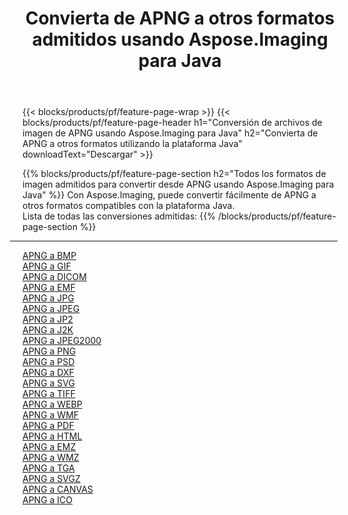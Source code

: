 ﻿---
title: Convierta de APNG a otros formatos admitidos usando Aspose.Imaging para Java 
weight: 3920
url: /es/java/conversion/from/apng 
lang: es
langdirlevel: 2
locales: zh-hans,ja,it,ru,de,es,fr,nl,id,lt,pl,pt,vi,tr,ko,zh-hant,ar,hi,th,sv,cs,uk,he
description: Usando Aspose.Imaging puede convertir fácilmente de APNG a otros formatos usando la plataforma Java
---

{{< blocks/products/pf/feature-page-wrap >}}
{{< blocks/products/pf/feature-page-header h1="Conversión de archivos de imagen de APNG usando Aspose.Imaging para Java" h2="Convierta de APNG a otros formatos utilizando la plataforma Java" downloadText="Descargar" >}}


{{% blocks/products/pf/feature-page-section  h2="Todos los formatos de imagen admitidos para convertir desde APNG usando Aspose.Imaging para Java" %}}
Con Aspose.Imaging, puede convertir fácilmente de APNG a otros formatos compatibles con la plataforma Java.
<br/>
Lista de todas las conversiones admitidas:
{{% /blocks/products/pf/feature-page-section %}}
<div class="container-fluid productfamilypage bg-gray">
    <div class="convertypes bg-gray agp-content section">
        <div class="container">
		<hr style="margin-left:-20px;"/>
		<div class="row other-converters">
		    <div class='col-md-2 other-converter remove-lp remove-rp'><a href="/imaging/es/java/conversion/apng-to-bmp" >APNG a BMP</a></div><div class='col-md-2 other-converter remove-lp remove-rp'><a href="/imaging/es/java/conversion/apng-to-gif" >APNG a GIF</a></div><div class='col-md-2 other-converter remove-lp remove-rp'><a href="/imaging/es/java/conversion/apng-to-dicom" >APNG a DICOM</a></div><div class='col-md-2 other-converter remove-lp remove-rp'><a href="/imaging/es/java/conversion/apng-to-emf" >APNG a EMF</a></div><div class='col-md-2 other-converter remove-lp remove-rp'><a href="/imaging/es/java/conversion/apng-to-jpg" >APNG a JPG</a></div><div class='col-md-2 other-converter remove-lp remove-rp'><a href="/imaging/es/java/conversion/apng-to-jpeg" >APNG a JPEG</a></div><div class='col-md-2 other-converter remove-lp remove-rp'><a href="/imaging/es/java/conversion/apng-to-jp2" >APNG a JP2</a></div><div class='col-md-2 other-converter remove-lp remove-rp'><a href="/imaging/es/java/conversion/apng-to-j2k" >APNG a J2K</a></div><div class='col-md-2 other-converter remove-lp remove-rp'><a href="/imaging/es/java/conversion/apng-to-jpeg2000" >APNG a JPEG2000</a></div><div class='col-md-2 other-converter remove-lp remove-rp'><a href="/imaging/es/java/conversion/apng-to-png" >APNG a PNG</a></div><div class='col-md-2 other-converter remove-lp remove-rp'><a href="/imaging/es/java/conversion/apng-to-psd" >APNG a PSD</a></div><div class='col-md-2 other-converter remove-lp remove-rp'><a href="/imaging/es/java/conversion/apng-to-dxf" >APNG a DXF</a></div><div class='col-md-2 other-converter remove-lp remove-rp'><a href="/imaging/es/java/conversion/apng-to-svg" >APNG a SVG</a></div><div class='col-md-2 other-converter remove-lp remove-rp'><a href="/imaging/es/java/conversion/apng-to-tiff" >APNG a TIFF</a></div><div class='col-md-2 other-converter remove-lp remove-rp'><a href="/imaging/es/java/conversion/apng-to-webp" >APNG a WEBP</a></div><div class='col-md-2 other-converter remove-lp remove-rp'><a href="/imaging/es/java/conversion/apng-to-wmf" >APNG a WMF</a></div><div class='col-md-2 other-converter remove-lp remove-rp'><a href="/imaging/es/java/conversion/apng-to-pdf" >APNG a PDF</a></div><div class='col-md-2 other-converter remove-lp remove-rp'><a href="/imaging/es/java/conversion/apng-to-html" >APNG a HTML</a></div><div class='col-md-2 other-converter remove-lp remove-rp'><a href="/imaging/es/java/conversion/apng-to-emz" >APNG a EMZ</a></div><div class='col-md-2 other-converter remove-lp remove-rp'><a href="/imaging/es/java/conversion/apng-to-wmz" >APNG a WMZ</a></div><div class='col-md-2 other-converter remove-lp remove-rp'><a href="/imaging/es/java/conversion/apng-to-tga" >APNG a TGA</a></div><div class='col-md-2 other-converter remove-lp remove-rp'><a href="/imaging/es/java/conversion/apng-to-svgz" >APNG a SVGZ</a></div><div class='col-md-2 other-converter remove-lp remove-rp'><a href="/imaging/es/java/conversion/apng-to-canvas" >APNG a CANVAS</a></div><div class='col-md-2 other-converter remove-lp remove-rp'><a href="/imaging/es/java/conversion/apng-to-ico" >APNG a ICO</a></div>
                </div>
        </div>
    </div>
</div>
<br/>

